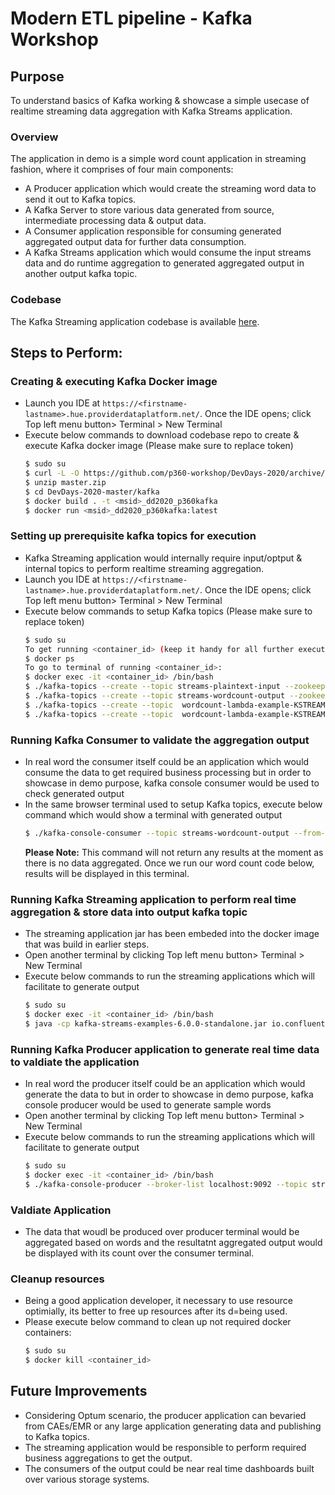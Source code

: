 


# Modern ETL pipeline - Kafka Workshop

## Purpose

To understand basics of Kafka working & showcase a simple usecase of realtime  streaming  data aggregation with Kafka Streams application.

### Overview

The application in demo is a simple word count application in streaming fashion, where it comprises of four main components:

  - A Producer application which would create the streaming word data to send it out to Kafka topics.
  - A Kafka Server to store various data generated from source, intermediate processing data & output data.
  - A Consumer application responsible for consuming generated aggregated output data for further data consumption.
  - A Kafka Streams application which would consume the input streams data and do runtime aggregation to generated aggregated output in another output kafka topic.

### Codebase

The Kafka Streaming application codebase is available [here](https://github.com/confluentinc/kafka-streams-examples/blob/6.0.0-post/src/main/java/io/confluent/examples/streams/WordCountLambdaExample.java).

## Steps to Perform:

### Creating & executing Kafka Docker image

  - Launch you IDE at `https://<firstname-lastname>.hue.providerdataplatform.net/`. Once the IDE opens; click Top left menu button> Terminal > New Terminal
  - Execute below commands to download codebase repo to create & execute Kafka docker image (Please make sure to replace <msid> token)
    ```sh
    $ sudo su
    $ curl -L -O https://github.com/p360-workshop/DevDays-2020/archive/master.zip
    $ unzip master.zip
    $ cd DevDays-2020-master/kafka
    $ docker build . -t <msid>_dd2020_p360kafka
    $ docker run <msid>_dd2020_p360kafka:latest
    ```
### Setting up prerequisite kafka topics for execution

 - Kafka Streaming application would internally require input/optput & internal topics to perform realtime streaming aggregation.
 - Launch you IDE at `https://<firstname-lastname>.hue.providerdataplatform.net/`. Once the IDE opens; click Top left menu button> Terminal > New Terminal
 - Execute below commands to setup Kafka topics (Please make sure to replace <msid> token)
    ```sh
    $ sudo su
    To get running <container_id> (keep it handy for all further executions).
    $ docker ps
    To go to terminal of running <container_id>:
    $ docker exec -it <container_id> /bin/bash
    $ ./kafka-topics --create --topic streams-plaintext-input --zookeeper localhost:2181 --partitions 1 --replication-factor 1
    $ ./kafka-topics --create --topic streams-wordcount-output --zookeeper localhost:2181 --partitions 1 --replication-factor 1
    $ ./kafka-topics --create --topic  wordcount-lambda-example-KSTREAM-AGGREGATE-STATE-STORE-0000000003-repartition  --zookeeper localhost:2181 --partitions 1 --replication-factor 1
    $ ./kafka-topics --create --topic  wordcount-lambda-example-KSTREAM-AGGREGATE-STATE-STORE-0000000003-changelog   --zookeeper localhost:2181  --partitions 1 --replication-factor 1
    ```
### Running Kafka Consumer to validate the aggregation output

 - In real word the consumer itself could be an application which would consume the data to get required business processing but in order to showcase in demo purpose, kafka console consumer would be used to check generated output
 - In the same browser terminal used to setup Kafka topics, execute below command which would show a terminal with generated output
    ```sh
    $ ./kafka-console-consumer --topic streams-wordcount-output --from-beginning --bootstrap-server localhost:9092  --property print.key=true --property value.deserializer=org.apache.kafka.common.serialization.LongDeserializer
    ```
    **Please Note:** This command will not return any results at the moment as there is no data aggregated. Once we run our word count code below, results will be      displayed in this terminal.

### Running Kafka Streaming application to perform real time aggregation & store data into output kafka topic

 - The streaming application jar has been embeded into the docker image that was build in earlier steps.
 - Open another terminal by clicking Top left menu button> Terminal > New Terminal
 - Execute below commands to run the streaming applications which will facilitate to generate output
    ```sh
    $ sudo su
    $ docker exec -it <container_id> /bin/bash
    $ java -cp kafka-streams-examples-6.0.0-standalone.jar io.confluent.examples.streams.WordCountLambdaExample
    ```

### Running Kafka Producer application to generate real time data to valdiate the application

 - In real word the producer itself could be an application which would generate the data to but in order to showcase in demo purpose, kafka console producer would be used to generate sample words
 - Open another terminal by clicking Top left menu button> Terminal > New Terminal
 - Execute below commands to run the streaming applications which will facilitate to generate output
    ```sh
    $ sudo su
    $ docker exec -it <container_id> /bin/bash
    $ ./kafka-console-producer --broker-list localhost:9092 --topic streams-plaintext-input
    ```
### Valdiate Application

 - The data that woudl be produced over producer terminal would be aggregated based on words and the resultatnt aggregated output would be displayed with its count over the consumer terminal.
 
### Cleanup resources

 - Being a good application developer, it necessary to use resource optimially, its better to free up resources after its d=being used.
 - Please execute below command to clean up not required docker containers:
    ```sh
    $ sudo su
    $ docker kill <container_id>
    ``` 


## Future Improvements

 - Considering Optum scenario, the producer application can bevaried from CAEs/EMR or any large application generating data and publishing to Kafka topics.
 - The streaming application would be responsible to perform required business aggregations to get the output.
 - The consumers of the output could be near real time dashboards built over various storage systems.
 
